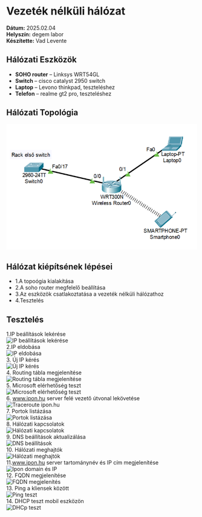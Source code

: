 # Vezeték nélküli hálózat

**Dátum:** 2025.02.04 <br>
**Helyszín:** degem labor <br>
**Készítette:** Vad Levente <br>

## Hálózati Eszközök

- **SOHO router** – Linksys WRT54GL<br>
- **Switch** – cisco catalyst 2950 switch<br>
- **Laptop** – Levono thinkpad, teszteléshez<br>
- **Telefon** – realme gt2 pro, teszteléshez<br>


## Hálózati Topológia
 
![Topológia](https://github.com/VLevente0/meresi-jegyzokonyvek/blob/bd62f13a4b8a0b66d23d1d3a7289ae72309e2e7a/main/kepek/vezeteknelkuli/topologia.png)

## Hálózat kiépítsének lépései

- 1.A topoógia kialakítása
- 2.A soho router megfelelő beállítása
- 3.Az eszközök csatlakoztatása a vezeték nélküli hálózathoz
- 4.Tesztelés


## Tesztelés

1.IP beállítások lekérése<br>
![IP beállítások lekérése](images/ip_settings.png)  
2.IP eldobása<br>
   ![IP eldobása](images/drop_ip.png)  
3. Új IP kérés <br>
   ![Új IP kérés](images/request_new_ip.png)  
4. Routing tábla megjelenítése  <br>
   ![Routing tábla megjelenítése](images/routing_table.png)  
5. Microsoft elérhetőség teszt <br>
   ![Microsoft elérhetőség teszt](images/microsoft_ping.png)  
6. www.ipon.hu server felé vezető útvonal lekövetése <br>
   ![Traceroute ipon.hu](images/traceroute_ipon.png)  
7. Portok listázása  <br>
   ![Portok listázása](images/list_ports.png)  
8. Hálózati kapcsolatok <br>
   ![Hálózati kapcsolatok](images/network_connections.png)  
9. DNS beállítások aktualizálása <br>
   ![DNS beállítások](images/dns_update.png)  
10. Hálózati meghajtók <br>
    ![Hálózati meghajtók](images/network_drives.png)  
11.www.ipon.hu server tartománynév és IP cím megjelenítése<br>
    ![Ipon domain és IP](images/ipon_domain_ip.png)  
12. FQDN megjelenítése<br>
    ![FQDN megjelenítés](images/fqdn_display.png)  
13. Ping a kliensek között <br>
    ![Ping teszt](images/ping_clients.png)  
14. DHCP teszt mobil eszközön<br>
      ![DHCp teszt](images/ping_clients.png)  